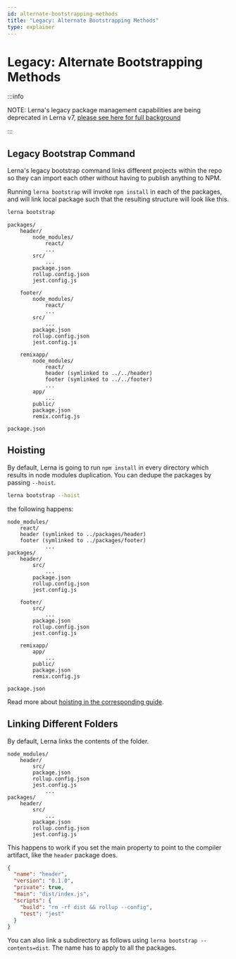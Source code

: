 ```yaml
---
id: alternate-bootstrapping-methods
title: "Legacy: Alternate Bootstrapping Methods"
type: explainer
---
```


# Legacy: Alternate Bootstrapping Methods

:::info

NOTE: Lerna's legacy package management capabilities are being deprecated in Lerna v7, [please see here for full background](../features/legacy-package-management)

:::

## Legacy Bootstrap Command

Lerna's legacy bootstrap command links different projects within the repo so they can import each other without having to publish anything to NPM.

Running `lerna bootstrap` will invoke `npm install` in each of the packages, and will link local package such that the resulting structure will look like this.

```bash
lerna bootstrap
```

```
packages/
    header/
        node_modules/
            react/
            ...
        src/
            ...
        package.json
        rollup.config.json
        jest.config.js

    footer/
        node_modules/
            react/
            ...
        src/
            ...
        package.json
        rollup.config.json
        jest.config.js

    remixapp/
        node_modules/
            react/
            header (symlinked to ../../header)
            footer (symlinked to ../../footer)
            ...
        app/
            ...
        public/
        package.json
        remix.config.js

package.json
```

## Hoisting

By default, Lerna is going to run `npm install` in every directory which results in node modules duplication. You can dedupe the packages by passing `--hoist`.

```bash
lerna bootstrap --hoist
```

the following happens:

```
node_modules/
    react/
    header (symlinked to ../packages/header)
    footer (symlinked to ../packages/footer)
            ...
packages/
    header/
        src/
            ...
        package.json
        rollup.config.json
        jest.config.js

    footer/
        src/
            ...
        package.json
        rollup.config.json
        jest.config.js

    remixapp/
        app/
            ...
        public/
        package.json
        remix.config.js

package.json
```

Read more about [hoisting in the corresponding guide](../concepts/hoisting).

## Linking Different Folders

By default, Lerna links the contents of the folder.

```
node_modules/
    header/
        src/
        package.json
        rollup.config.json
        jest.config.js
            ...
packages/
    header/
        src/
            ...
        package.json
        rollup.config.json
        jest.config.js
```

This happens to work if you set the main property to point to the compiler artifact, like the `header` package does.

```json title="packages/header/package.json"
{
  "name": "header",
  "version": "0.1.0",
  "private": true,
  "main": "dist/index.js",
  "scripts": {
    "build": "rm -rf dist && rollup --config",
    "test": "jest"
  }
}
```

You can also link a subdirectory as follows using `lerna bootstrap --contents=dist`. The name has to apply to all the
packages.
